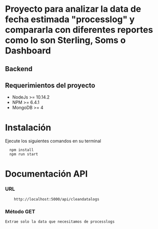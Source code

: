 # Proyecto para analizar la data de fecha estimada "processlog" y compararla con diferentes reportes como lo son Sterling, Soms o Dashboard

## Backend

## Requerimientos del proyecto
- NodeJs >= 10.14.2
- NPM >= 6.4.1
- MongoDB >= 4

# Instalación

Ejecute los siguientes comandos en su terminal

```
  npm install
  npm run start
```

# Documentación API

### URL
```
    http://localhost:5000/api/cleandatalogs
```
### Método GET
```
Extrae solo la data que necesitamos de processlogs
